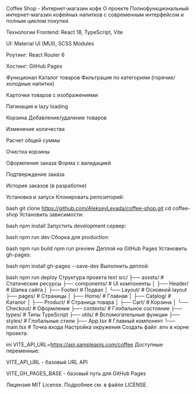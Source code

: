 Coffee Shop - Интернет-магазин кофе
О проекте
Полнофункциональный интернет-магазин кофейных напитков с современным интерфейсом и полным циклом покупки.

Технологии
Frontend: React 18, TypeScript, Vite

UI: Material UI (MUI), SCSS Modules

Роутинг: React Router 6

Хостинг: GitHub Pages

Функционал
Каталог товаров
Фильтрация по категориям (горячие/холодные напитки)

Карточки товаров с изображениями

Пагинация и lazy loading

Корзина
Добавление/удаление товаров

Изменение количества

Расчет общей суммы

Очистка корзины

Оформление заказа
Форма с валидацией

Подтверждение заказа

История заказов (в разработке)

Установка и запуск
Клонировать репозиторий:

bash
git clone https://github.com/AlekseyLevada/coffee-shop.git
cd coffee-shop
Установить зависимости:

bash
npm install
Запустить development сервер:

bash
npm run dev
Сборка для production:

bash
npm run build
npm run preview
Деплой на GitHub Pages
Установить gh-pages:

bash
npm install gh-pages --save-dev
Выполнить деплой:

bash
npm run deploy
Структура проекта
text
src/
├── assets/            # Статические ресурсы
├── components/        # UI компоненты
│   ├── Header/        # Шапка сайта
│   ├── Footer/        # Подвал
│   └── Layout/        # Основной layout
├── pages/             # Страницы
│   ├── Home/          # Главная
│   ├── Catalog/       # Каталог
│   ├── Product/       # Страница товара
│   ├── Cart/          # Корзина
│   └── Checkout/      # Оформление
├── contexts/          # Глобальное состояние
├── types/            # Типы TypeScript
├── utils/            # Вспомогательные функции
├── styles/           # Глобальные стили
├── App.tsx           # Главный компонент
└── main.tsx          # Точка входа
Настройка окружения
Создать файл .env в корне проекта:

ini
VITE_API_URL=https://api.sampleapis.com/coffee
Доступные переменные:

VITE_API_URL - базовый URL API

VITE_GH_PAGES_BASE - базовый путь для GitHub Pages

Лицензия
MIT License. Подробнее см. в файле LICENSE.
